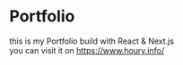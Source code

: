 # Portfolio
this is my Portfolio build with React & Next.js \
you can visit it on https://www.houry.info/
